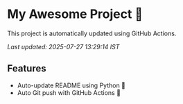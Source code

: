# My Awesome Project 🚀

This project is automatically updated using GitHub Actions.

_Last updated: 2025-07-27 13:29:14 IST_

## Features
- Auto-update README using Python 🐍
- Auto Git push with GitHub Actions 🤖
